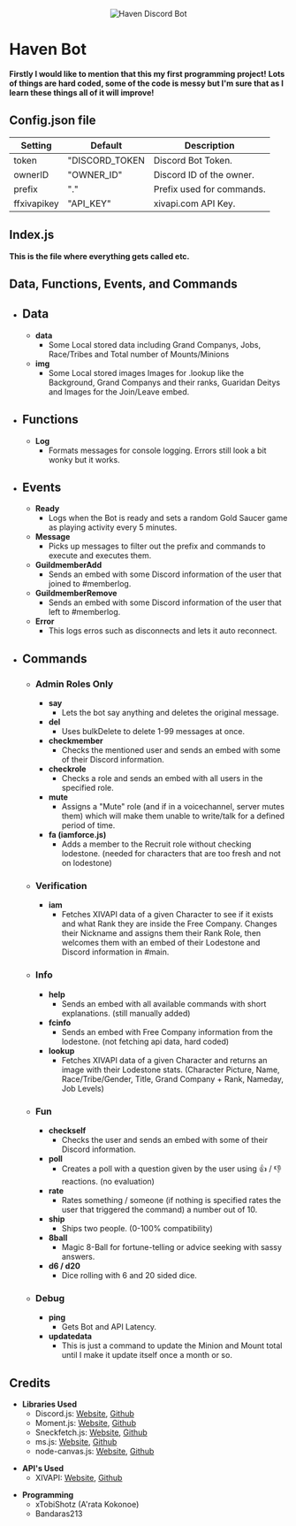 <p align="center">
  <img src="https://puu.sh/AXVSD.png" alt="Haven Discord Bot"/>
</p>

# Haven Bot
**Firstly I would like to mention that this my first programming project!**
**Lots of things are hard coded, some of the code is messy but I'm sure that as I learn these things all of it will improve!**

## Config.json file
| Setting | Default | Description |
| ---------------- | ------------ | ------------ |
| token | "DISCORD_TOKEN | Discord Bot Token. |
| ownerID | "OWNER_ID" | Discord ID of the owner. |
| prefix | "." | Prefix used for commands. |
| ffxivapikey | "API_KEY" | xivapi.com API Key. |

## Index.js
**This is the file where everything gets called etc.**

## Data, Functions, Events, and Commands
* ## Data
  - **data**
	+ Some Local stored data including Grand Companys, Jobs, Race/Tribes and Total number of Mounts/Minions
  - **img**
	+ Some Local stored images Images for .lookup like the Background, Grand Companys and their ranks, Guaridan Deitys and Images for the Join/Leave embed.

* ## Functions
  - **Log**
	+ Formats messages for console logging. Errors still look a bit wonky but it works.

- ## Events
	+ **Ready**
	  * Logs when the Bot is ready and sets a random Gold Saucer game as playing activity every 5 minutes.
	+ **Message**
		* Picks up messages to filter out the prefix and commands to execute and executes them.
	+ **GuildmemberAdd**
		* Sends an embed with some Discord information of the user that joined to #memberlog.
	+ **GuildmemberRemove**
		* Sends an embed with some Discord information of the user that left to #memberlog.
	+ **Error**
		* This logs erros such as disconnects and lets it auto reconnect.

 + ## Commands

 	* ### Admin Roles Only
		- **say**
			+ Lets the bot say anything and deletes the original message.
		- **del**
			+ Uses bulkDelete to delete 1-99 messages at once.
		- **checkmember**
			+ Checks the mentioned user and sends an embed with some of their Discord information.
		- **checkrole**
			+ Checks a role and sends an embed with all users in the specified role.
		- **mute**
			+ Assigns a "Mute" role (and if in a voicechannel, server mutes them) which will make them unable to write/talk for a defined period of time.
		- **fa (iamforce.js)**
			+ Adds a member to the Recruit role without checking lodestone. (needed for characters that are too fresh and not on lodestone)

	* ### Verification
		- **iam**
			+ Fetches XIVAPI data of a given Character to see if it exists and what Rank they are inside the Free Company. Changes their Nickname and assigns them their Rank Role, then welcomes them with an embed of their Lodestone  and Discord information in #main.

	* ### Info
		- **help**
			+ Sends an embed with all available commands with short explanations. (still manually added)
		- **fcinfo**
			+ Sends an embed with Free Company information from the lodestone. (not fetching api data, hard coded)
	    - **lookup**
			+ Fetches XIVAPI data of a given Character and returns an image with their Lodestone stats. (Character Picture, Name, Race/Tribe/Gender, Title, Grand Company + Rank, Nameday, Job Levels)

	* ### Fun
		- **checkself**
			+ Checks the user and sends an embed with some of their Discord information.
		- **poll**
        	+ Creates a poll with a question given by the user using 👍 / 👎 reactions. (no evaluation)
		- **rate**
        	+ Rates something / someone (if nothing is specified rates the user that triggered the command) a number out of 10.
		- **ship**
			+ Ships two people. (0-100% compatibility)
		- **8ball**
			+  Magic 8-Ball for fortune-telling or advice seeking with sassy answers.
		- **d6 / d20**
			+ Dice rolling with 6 and 20 sided dice.

	* ### Debug
		- **ping**
			+ Gets Bot and API Latency.
		- **updatedata**
		    + This is just a command to update the Minion and Mount total until I make it update itself once a month or so.

## Credits

* **Libraries Used**
  - Discord.js: [Website](https://discord.js.org/#/), [Github](https://github.com/discordjs/discord.js)
  - Moment.js: [Website](http://momentjs.com/), [Github](https://github.com/moment/moment/)
  - Sneckfetch.js: [Website](https://snekfetch.js.org/), [Github](https://github.com/devsnek/snekfetch)
  - ms.js: [Website](https://npmjs.com/ms), [Github](https://github.com/zeit/ms)
  - node-canvas.js: [Website](https://www.npmjs.com/package/canvas), [Github](https://github.com/Automattic/node-canvas)

- **API's Used**
	+ XIVAPI: [Website](https://xivapi.com), [Github](https://github.com/xivapi)

* **Programming**
  - xTobiShotz (A'rata Kokonoe)
  - Bandaras213
